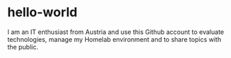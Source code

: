 # hello-world
I am an IT enthusiast from Austria and use this Github account to evaluate technologies, manage my Homelab environment and to share topics with the public.

